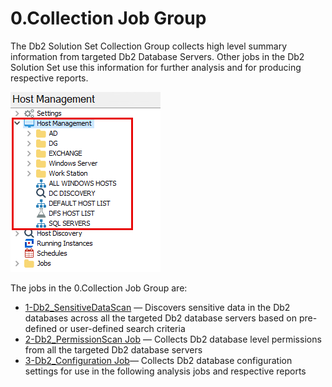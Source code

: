 # 0.Collection Job Group

The Db2 Solution Set Collection Group collects high level summary information from targeted Db2 Database Servers. Other jobs in the Db2 Solution Set use this information for further analysis and for producing respective reports.

![jobstree](/static/img/product_docs/accessanalyzer/accessanalyzer/enterpriseauditor/admin/hostmanagement/jobstree.png)

The jobs in the 0.Collection Job Group are:

- [1-Db2\_SensitiveDataScan](/docs/product_docs/accessanalyzer/accessanalyzer/enterpriseauditor/solutions/databases/db2/collection/db2_sensitivedatascan.md) — Discovers sensitive data in the Db2 databases across all the targeted Db2 database servers based on pre-defined or user-defined search criteria
- [2-Db2\_PermissionScan Job](/docs/product_docs/accessanalyzer/accessanalyzer/enterpriseauditor/solutions/databases/db2/collection/db2_permissionscan.md) — Collects Db2 database level permissions from all the targeted Db2 database servers
- [3-Db2\_Configuration Job](/docs/product_docs/accessanalyzer/accessanalyzer/enterpriseauditor/solutions/databases/db2/collection/db2_configuration.md)— Collects Db2 database configuration settings for use in the following analysis jobs and respective reports
